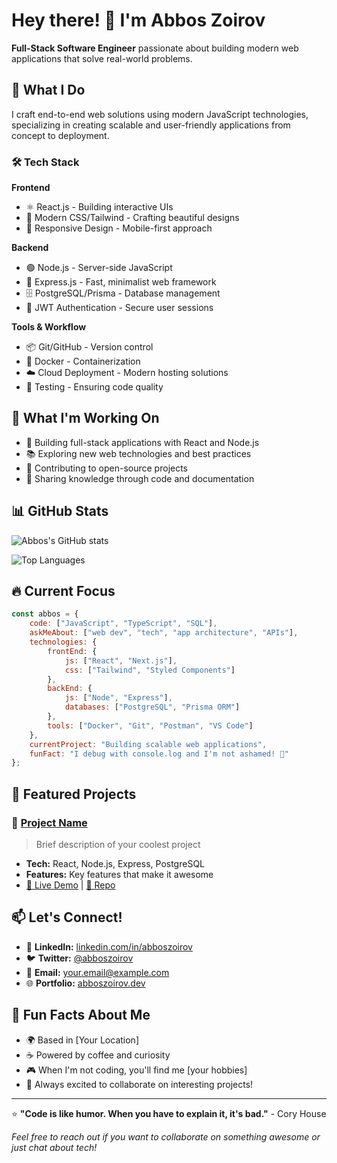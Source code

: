 # Hey there! 👋 I'm Abbos Zoirov

**Full-Stack Software Engineer** passionate about building modern web applications that solve real-world problems.

## 🚀 What I Do

I craft end-to-end web solutions using modern JavaScript technologies, specializing in creating scalable and user-friendly applications from concept to deployment.

### 🛠️ Tech Stack

**Frontend**
- ⚛️ React.js - Building interactive UIs
- 🎨 Modern CSS/Tailwind - Crafting beautiful designs
- 📱 Responsive Design - Mobile-first approach

**Backend**
- 🟢 Node.js - Server-side JavaScript
- 🚀 Express.js - Fast, minimalist web framework
- 🗄️ PostgreSQL/Prisma - Database management
- 🔐 JWT Authentication - Secure user sessions

**Tools & Workflow**
- 📦 Git/GitHub - Version control
- 🐳 Docker - Containerization
- ☁️ Cloud Deployment - Modern hosting solutions
- 🧪 Testing - Ensuring code quality

## 💼 What I'm Working On

- 🔨 Building full-stack applications with React and Node.js
- 📚 Exploring new web technologies and best practices
- 🌟 Contributing to open-source projects
- 📖 Sharing knowledge through code and documentation

## 📊 GitHub Stats

![Abbos's GitHub stats](https://github-readme-stats.vercel.app/api?username=abboszoirov&show_icons=true&theme=radical&hide_border=true)

![Top Languages](https://github-readme-stats.vercel.app/api/top-langs/?username=abboszoirov&layout=compact&theme=radical&hide_border=true)

## 🔥 Current Focus

```javascript
const abbos = {
    code: ["JavaScript", "TypeScript", "SQL"],
    askMeAbout: ["web dev", "tech", "app architecture", "APIs"],
    technologies: {
        frontEnd: {
            js: ["React", "Next.js"],
            css: ["Tailwind", "Styled Components"]
        },
        backEnd: {
            js: ["Node", "Express"],
            databases: ["PostgreSQL", "Prisma ORM"]
        },
        tools: ["Docker", "Git", "Postman", "VS Code"]
    },
    currentProject: "Building scalable web applications",
    funFact: "I debug with console.log and I'm not ashamed! 🐛"
};
```

## 🌟 Featured Projects

### 📝 [Project Name](link-to-repo)
> Brief description of your coolest project
- **Tech:** React, Node.js, Express, PostgreSQL
- **Features:** Key features that make it awesome
- [🔗 Live Demo](demo-link) | [📱 Repo](repo-link)

## 📫 Let's Connect!

- 💼 **LinkedIn:** [linkedin.com/in/abboszoirov](https://linkedin.com/in/abboszoirov)
- 🐦 **Twitter:** [@abboszoirov](https://twitter.com/abboszoirov)
- 📧 **Email:** your.email@example.com
- 🌐 **Portfolio:** [abboszoirov.dev](https://abboszoirov.dev)

## 🎯 Fun Facts About Me

- 🌍 Based in [Your Location]
- ☕ Powered by coffee and curiosity
- 🎮 When I'm not coding, you'll find me [your hobbies]
- 🚀 Always excited to collaborate on interesting projects!

---

⭐️ **"Code is like humor. When you have to explain it, it's bad."** - Cory House

*Feel free to reach out if you want to collaborate on something awesome or just chat about tech!*
